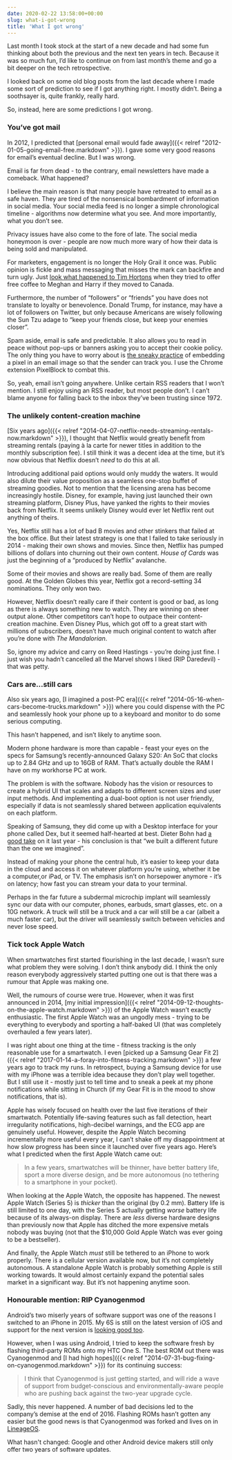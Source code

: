 ```yaml
---
date: 2020-02-22 13:58:00+00:00
slug: what-i-got-wrong
title: 'What I got wrong'
---
```


Last month I took stock at the start of a new decade and had some fun thinking about both the previous and the next ten years in tech. Because it was so much fun, I’d like to continue on from last month’s theme and go a bit deeper on the tech retrospective.

I looked back on some old blog posts from the last decade where I made some sort of prediction to see if I got anything right. I mostly didn’t. Being a soothsayer is, quite frankly, really hard.

So, instead, here are some predictions I got wrong.

<!--more-->

### You’ve got mail

In 2012, I predicted that [personal email would fade away]({{< relref "2012-01-05-going-email-free.markdown" >}}). I gave some very good reasons for email’s eventual decline. But I was wrong.

Email is far from dead - to the contrary, email newsletters have made a comeback. What happened?

I believe the main reason is that many people have retreated to email as a safe haven. They are tired of the nonsensical bombardment of information in social media. Your social media feed is no longer a simple chronological timeline - algorithms now determine what you see. And more importantly, what you don’t see.

Privacy issues have also come to the fore of late. The social media honeymoon is over - people are now much more wary of how their data is being sold and manipulated.

For marketers, engagement is no longer the Holy Grail it once was. Public opinion is fickle and mass messaging that misses the mark can backfire and turn ugly. Just [look what happened to Tim Hortons](https://globalnews.ca/news/6387414/tim-hortons-meghan-markle-prince-harry/) when they tried to offer free coffee to Meghan and Harry if they moved to Canada. 

Furthermore, the number of “followers” or “friends” you have does not translate to loyalty or benevolence. Donald Trump, for instance, may have a lot of followers on Twitter, but only because Americans are wisely following the Sun Tzu adage to “keep your friends close, but keep your enemies closer”.

Spam aside, email is safe and predictable. It also allows you to read in peace without pop-ups or banners asking you to accept their cookie policy. The only thing you have to worry about is [the sneaky practice](https://www.wired.com/story/how-email-open-tracking-quietly-took-over-the-web/) of embedding a pixel in an email image so that the sender can track you. I use the Chrome extension PixelBlock to combat this.

So, yeah, email isn’t going anywhere. Unlike certain RSS readers that I won’t mention. I still enjoy using an RSS reader, but most people don’t. I can’t blame anyone for falling back to the inbox they’ve been trusting since 1972.

### The unlikely content-creation machine

[Six years ago]({{< relref "2014-04-07-netflix-needs-streaming-rentals-now.markdown" >}}), I thought that Netflix would greatly benefit from streaming rentals (paying à la carte for newer titles in addition to the monthly subscription fee). I still think it was a decent idea at the time, but it’s now obvious that Netflix doesn’t *need* to do this at all.

Introducing additional paid options would only muddy the waters. It would also dilute their value proposition as a seamless one-stop buffet of streaming goodies. Not to mention that the licensing arena has become increasingly hostile. Disney, for example, having just launched their own streaming platform, Disney Plus, have yanked the rights to their movies back from Netflix. It seems unlikely Disney would ever let Netflix rent out anything of theirs.

Yes, Netflix still has a lot of bad B movies and other stinkers that failed at the box office. But their latest strategy is one that I failed to take seriously in 2014 - making their own shows and movies. Since then, Netflix has pumped billions of dollars into churning out their own content. *House of Cards* was just the beginning of a “produced by Netflix” avalanche.

Some of their movies and shows are really bad. Some of them are really good. At the Golden Globes this year, Netflix got a record-setting 34 nominations. They only won two.

However, Netflix doesn’t really care if their content is good or bad, as long as there is always something new to watch. They are winning on sheer output alone. Other competitors can’t hope to outpace their content-creation machine. Even Disney Plus, which got off to a great start with millions of subscribers, doesn’t have much original content to watch after you’re done with *The Mandalorian*.

So, ignore my advice and carry on Reed Hastings - you’re doing just fine. I just wish you hadn’t cancelled all the Marvel shows I liked (RIP Daredevil) - that was petty.

### Cars are...still cars

Also six years ago, [I imagined a post-PC era]({{< relref "2014-05-16-when-cars-become-trucks.markdown" >}}) where you could dispense with the PC and seamlessly hook your phone up to a keyboard and monitor to do some serious computing.

This hasn’t happened, and isn’t likely to anytime soon.

Modern phone hardware is more than capable - feast your eyes on the specs for Samsung’s recently-announced Galaxy S20: An SoC that clocks up to 2.84 GHz and up to 16GB of RAM. That’s actually double the RAM I have on my workhorse PC at work.

The problem is with the software. Nobody has the vision or resources to create a hybrid UI that scales and adapts to different screen sizes and user input methods. And implementing a dual-boot option is not user friendly, especially if data is not seamlessly shared between application equivalents on each platform.

Speaking of Samsung, they did come up with a Desktop interface for your phone called Dex, but it seemed half-hearted at best. Dieter Bohn had [a good take](https://www.theverge.com/2019/8/29/20837263/samsung-dex-note-10-plus-palm-foleo-motorola-atrix-celio-redfly) on it last year - his conclusion is that “we built a different future than the one we imagined”.

Instead of making your phone the central hub, it’s easier to keep your data in the cloud and access it on whatever platform you’re using, whether it be a computer,or iPad, or TV. The emphasis isn’t on horsepower anymore - it’s on latency; how fast you can stream your data to your terminal. 

Perhaps in the far future a subdermal microchip implant will seamlessly sync our data with our computer, phones, earbuds, smart glasses, etc. on a 10G network. A truck will still be a truck and a car will still be a car (albeit a much faster car), but the driver will seamlessly switch between vehicles and never lose speed.

### Tick tock Apple Watch

When smartwatches first started flourishing in the last decade, I wasn’t sure what problem they were solving. I don’t think anybody did. I think the only reason everybody aggressively started putting one out is that there was a rumour that Apple was making one.

Well, the rumours of course were true. However, when it was first announced in 2014, [my initial impression]({{< relref "2014-09-12-thoughts-on-the-apple-watch.markdown" >}}) of the Apple Watch wasn’t exactly enthusiastic. The first Apple Watch was an ungodly mess - trying to be everything to everybody and sporting a half-baked UI (that was completely overhauled a few years later).

I was right about one thing at the time - fitness tracking is the only reasonable use for a smartwatch. I even [picked up a Samsung Gear Fit 2]({{< relref "2017-01-14-a-foray-into-fitness-tracking.markdown" >}}) a few years ago to track my runs. In retrospect, buying a Samsung device for use with my iPhone was a terrible idea because they don’t play well together. But I still use it - mostly just to tell time and to sneak a peek at my phone notifications while sitting in Church (if my Gear Fit is in the mood to show notifications, that is).

Apple has wisely focused on health over the last five iterations of their smartwatch. Potentially life-saving features such as fall detection, heart irregularity notifications, high-decibel warnings, and the ECG app are genuinely useful. However, despite the Apple Watch becoming incrementally more useful every year, I can’t shake off my disappointment at how slow progress has been since it launched over five years ago. Here’s what I predicted when the first Apple Watch came out:

> In a few years, smartwatches will be thinner, have better battery life, sport a more diverse design, and be more autonomous (no tethering to a smartphone in your pocket).

When looking at the Apple Watch, the opposite has happened. The newest Apple Watch (Series 5) is *thicker* than the original (by 0.2 mm). Battery life is still limited to one day, with the Series 5 actually getting *worse* battery life because of its always-on display. There are *less* diverse hardware designs than previously now that Apple has ditched the more expensive metals nobody was buying (not that the $10,000 Gold Apple Watch was ever going to be a bestseller).

And finally, the Apple Watch *must* still be tethered to an iPhone to work properly. There is a cellular version available now, but it’s not completely autonomous. A standalone Apple Watch is probably something Apple is still working towards. It would almost certainly expand the potential sales market in a significant way. But it’s not happening anytime soon.

### Honourable mention: RIP Cyanogenmod

Android’s two miserly years of software support was one of the reasons I switched to an iPhone in 2015. My 6S is still on the latest version of iOS and support for the next version is [looking good too](https://www.macrumors.com/2020/01/27/ios-14-to-support-same-iphones-as-ios-13/).

However, when I was using Android, I tried to keep the software fresh by flashing third-party ROMs onto my HTC One S. The best ROM out there was Cyanogenmod and [I had high hopes]({{< relref "2014-07-31-bug-fixing-on-cyanogenmod.markdown" >}}) for its continuing success: 

> I think that Cyanogenmod is just getting started, and will ride a wave of support from budget-conscious and environmentally-aware people who are pushing back against the two-year upgrade cycle.

Sadly, this never happened. A number of bad decisions led to the company’s demise at the end of 2016. Flashing ROMs hasn’t gotten any easier but the good news is that Cyanogenmod was forked and lives on in [LineageOS](https://www.lineageos.org/).

What hasn't changed: Google and other Android device makers still only offer two years of software updates.